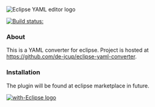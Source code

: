 ![Eclipse YAML editor logo](https://github.com/de-jcup/eclipse-yaml-converter/raw/master/yamlconverter-plugin/icons/yaml-converter-logo.png "Eclipse YAML converter")

[![Build status:](https://travis-ci.org/de-jcup/eclipse-yaml-converter.svg?branch=master)](https://travis-ci.org/de-jcup/eclipse-yaml-converter)

### About
This is a YAML converter for eclipse. Project is hosted at https://github.com/de-jcup/eclipse-yaml-converter.

### Installation
The plugin will be found at eclipse marketplace in future.

<a href="http://with-eclipse.github.io/" target="_blank">
<img alt="with-Eclipse logo" src="http://with-eclipse.github.io/with-eclipse-0.jpg" />
</a>
